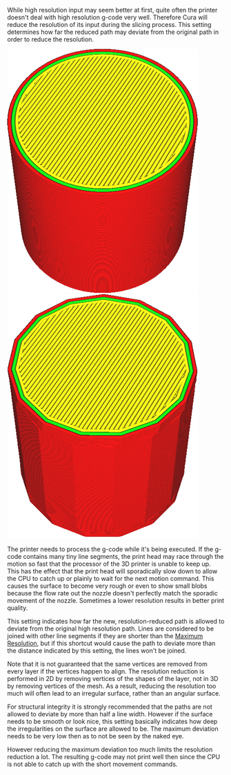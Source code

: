 While high resolution input may seem better at first, quite often the printer doesn't deal with high resolution g-code very well. Therefore Cura will reduce the resolution of its input during the slicing process. This setting determines how far the reduced path may deviate from the original path in order to reduce the resolution.

![Before reducing resolution](images/meshfix_maximum_resolution_0.05.png)
![After reducing resolution (ad extremum)](images/meshfix_maximum_resolution_1.png)

The printer needs to process the g-code while it's being executed. If the g-code contains many tiny line segments, the print head may race through the motion so fast that the processor of the 3D printer is unable to keep up. This has the effect that the print head will sporadically slow down to allow the CPU to catch up or plainly to wait for the next motion command. This causes the surface to become very rough or even to show small blobs because the flow rate out the nozzle doesn't perfectly match the sporadic movement of the nozzle. Sometimes a lower resolution results in better print quality.

This setting indicates how far the new, resolution-reduced path is allowed to deviate from the original high resolution path. Lines are considered to be joined with other line segments if they are shorter than the [Maximum Resolution](meshfix_maximum_resolution.md), but if this shortcut would cause the path to deviate more than the distance indicated by this setting, the lines won't be joined.

Note that it is not guaranteed that the same vertices are removed from every layer if the vertices happen to align. The resolution reduction is performed in 2D by removing vertices of the shapes of the layer, not in 3D by removing vertices of the mesh. As a result, reducing the resolution too much will often lead to an irregular surface, rather than an angular surface.

For structural integrity it is strongly recommended that the paths are not allowed to deviate by more than half a line width. However if the surface needs to be smooth or look nice, this setting basically indicates how deep the irregularities on the surface are allowed to be. The maximum deviation needs to be very low then as to not be seen by the naked eye.

However reducing the maximum deviation too much limits the resolution reduction a lot. The resulting g-code may not print well then since the CPU is not able to catch up with the short movement commands.